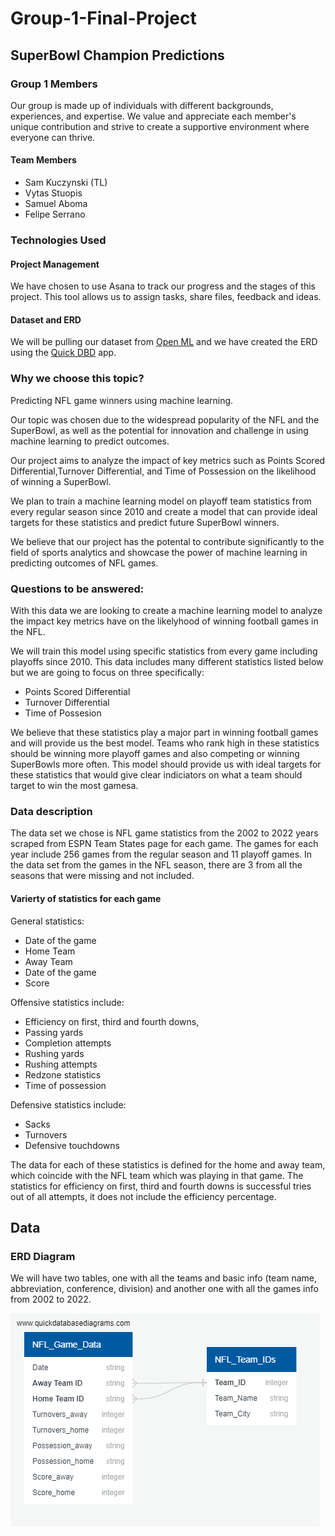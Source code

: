 # Group-1-Final-Project
## SuperBowl Champion Predictions

### Group 1 Members

Our group is made up of individuals with different backgrounds, experiences, and expertise. We value and appreciate each member's unique contribution and strive to create a supportive environment where everyone can thrive.

#### Team Members
- Sam Kuczynski (TL)
- Vytas Stuopis
- Samuel Aboma
- Felipe Serrano

### Technologies Used
#### Project Management

We have chosen to use Asana to track our progress and the stages of this project. This tool allows us to assign tasks, share files, feedback and ideas.

#### Dataset and ERD

We will be pulling our dataset from [Open ML](https://www.openml.org/search?type=data&status=active&id=43525&sort=runs) and we have created the ERD using the [Quick DBD](https://app.quickdatabasediagrams.com/#/) app.


### Why we choose this topic?

Predicting NFL game winners using machine learning.

Our topic was chosen due to the widespread popularity of the NFL and the SuperBowl, as well as the potential for innovation and challenge in using machine learning to predict outcomes.

Our project aims to analyze the impact of key metrics such as Points Scored Differential,Turnover Differential, and Time of Possession on the likelihood of winning a SuperBowl.

We plan to train a machine learning model on playoff team statistics from every regular season since 2010 and create a model that can provide ideal targets for these statistics and predict future SuperBowl winners.

We believe that our project has the potental to contribute significantly to the field of sports analytics and showcase the power of machine learning in predicting outcomes of NFL games. 

### Questions to be answered:

With this data we are looking to create a machine learning model to analyze the impact key metrics have on the likelyhood of winning football games in the NFL.

We will train this model using specific statistics from every game including playoffs since 2010. This data includes many different statistics listed below but we are going to focus on three specifically:

* Points Scored Differential
* Turnover Differential
* Time of Possesion

We believe that these statistics play a major part in winning football games and will provide us the best model. Teams who rank high in these statistics should be winning more playoff games and also competing or winning SuperBowls more often. This model should provide us with ideal targets for these statistics that would give clear indiciators on what a team should target to win the most gamesa.

### Data description

The data set we chose is NFL game statistics from the 2002 to 2022 years scraped from ESPN Team States page for each game. The games for each year include 256 games from the regular season and 11 playoff games. In the data set from the games in the NFL season, there are 3 from all the seasons that were missing and not included. 

#### Varierty of statistics for each game 

General statistics:
* Date of the game
* Home Team
* Away Team
* Date of the game
* Score

Offensive statistics include:
* Efficiency on first, third and fourth downs, 
* Passing yards
* Completion attempts
* Rushing yards
* Rushing attempts
* Redzone statistics
* Time of possession

Defensive statistics include:
* Sacks
* Turnovers
* Defensive touchdowns

The data for each of these statistics is defined for the home and away team, which coincide with the NFL team which was playing in that game. The statistics for efficiency on first, third and fourth downs is successful tries out of all attempts, it does not include the efficiency percentage.

## Data
### ERD Diagram

We will have two tables, one with all the teams and basic info (team name, abbreviation, conference, division) and another one with all the games info from 2002 to 2022.

![ERD Diagram](https://github.com/SKuczynski17/Group-1-Final-Project/blob/main/ERD%20Image.png)